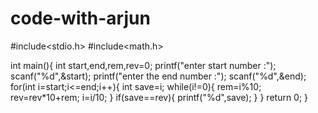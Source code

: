 # code-with-arjun
#include<stdio.h>
#include<math.h>

int main(){
    int start,end,rem,rev=0;
    printf("enter start number :");
    scanf("%d",&start);
    printf("enter the end number :");
    scanf("%d",&end);
    for(int i=start;i<=end;i++){
        int save=i;
        while(i!=0){
            rem=i%10;
            rev=rev*10+rem;
            i=i/10;
        }
        if(save==rev){
            printf("%d",save);
        }
    }
    return 0;
}
